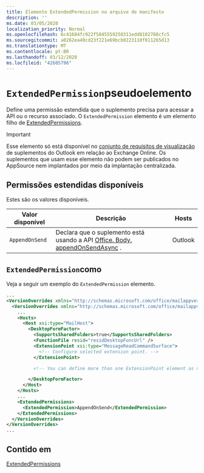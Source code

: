 ```yaml
---
title: Elemento ExtendedPermission no arquivo de manifesto
description: ''
ms.date: 03/05/2020
localization_priority: Normal
ms.openlocfilehash: 6c41684fc922f5845559250311edd8182788cfc5
ms.sourcegitcommit: a0262ea40cd23f221e69bcb0223110f011265d13
ms.translationtype: MT
ms.contentlocale: pt-BR
ms.lasthandoff: 03/12/2020
ms.locfileid: "42605796"
---
```

# <a name="extendedpermission-element"></a>`ExtendedPermission`pseudoelemento

Define uma permissão estendida que o suplemento precisa para acessar a API ou o recurso associado. O `ExtendedPermission` elemento é um elemento filho de [ExtendedPermissions](extendedpermissions.md).

> [!IMPORTANT]
> Esse elemento só está disponível no [conjunto de requisitos de visualização](../objectmodel/preview-requirement-set/outlook-requirement-set-preview.md) de suplementos do Outlook em relação ao Exchange Online. Os suplementos que usam esse elemento não podem ser publicados no AppSource nem implantados por meio da implantação centralizada.

## <a name="available-extended-permissions"></a>Permissões estendidas disponíveis

Estes são os valores disponíveis.

|Valor disponível|Descrição|Hosts|
|---|---|---|
|`AppendOnSend`|Declara que o suplemento está usando a API [Office. Body. appendOnSendAsync](/javascript/api/outlook/office.body?view=outlook-js-preview#appendonsendasync-data--options--callback-) .|Outlook|

## <a name="extendedpermission-example"></a>`ExtendedPermission`como

Veja a seguir um exemplo do `ExtendedPermission` elemento.

```XML
...
<VersionOverrides xmlns="http://schemas.microsoft.com/office/mailappversionoverrides" xsi:type="VersionOverridesV1_0">
  <VersionOverrides xmlns="http://schemas.microsoft.com/office/mailappversionoverrides/1.1" xsi:type="VersionOverridesV1_1">
    ...
    <Hosts>
      <Host xsi:type="MailHost">
        <DesktopFormFactor>
          <SupportsSharedFolders>true</SupportsSharedFolders>
          <FunctionFile resid="residDesktopFuncUrl" />
          <ExtensionPoint xsi:type="MessageReadCommandSurface">
            <!-- Configure selected extension point. -->
          </ExtensionPoint>

          <!-- You can define more than one ExtensionPoint element as needed. -->

        </DesktopFormFactor>
      </Host>
    </Hosts>
    ...
    <ExtendedPermissions>
      <ExtendedPermission>AppendOnSend</ExtendedPermission>
    </ExtendedPermissions>
  </VersionOverrides>
</VersionOverrides>
...
```

## <a name="contained-in"></a>Contido em

[ExtendedPermissions](extendedpermissions.md)
